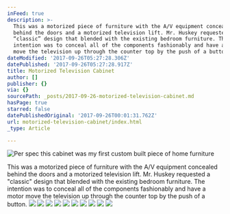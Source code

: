 ```yaml
---
inFeed: true
description: >-
  This was a motorized piece of furniture with the A/V equipment concealed
  behind the doors and a motorized television lift. Mr. Huskey requested a
  “classic” design that blended with the existing bedroom furniture. The
  intention was to conceal all of the components fashionably and have a motor
  move the television up through the counter top by the push of a button.
dateModified: '2017-09-26T05:27:28.306Z'
datePublished: '2017-09-26T05:27:28.917Z'
title: Motorized Television Cabinet
author: []
publisher: {}
via: {}
sourcePath: _posts/2017-09-26-motorized-television-cabinet.md
hasPage: true
starred: false
datePublishedOriginal: '2017-09-26T00:01:31.762Z'
url: motorized-television-cabinet/index.html
_type: Article

---
```

![Per spec this cabinet was my first custom built piece of home furniture](https://the-grid-user-content.s3-us-west-2.amazonaws.com/3f5e96e6-7810-4f92-8dad-cf1dcb2262be.jpg)

This was a motorized piece of furniture with the A/V equipment concealed behind the doors and a motorized television lift. Mr. Huskey requested a "classic" design that blended with the existing bedroom furniture. The intention was to conceal all of the components fashionably and have a motor move the television up through the counter top by the push of a button.
![](https://the-grid-user-content.s3-us-west-2.amazonaws.com/a756077e-573c-4a03-9f0a-d17ac0748ad2.jpg)
![](https://the-grid-user-content.s3-us-west-2.amazonaws.com/62ee39d3-4177-4566-9ba3-177aa9c7a11c.jpg)
![](https://the-grid-user-content.s3-us-west-2.amazonaws.com/1617bf86-3565-4260-8238-6bdfd31fa86f.jpg)
![](https://the-grid-user-content.s3-us-west-2.amazonaws.com/2d5dd153-87df-4c4d-9ceb-be88cb9f0a34.jpg)
![](https://the-grid-user-content.s3-us-west-2.amazonaws.com/77b4fc12-5532-465e-a147-0532fe987bfe.jpg)
![](https://the-grid-user-content.s3-us-west-2.amazonaws.com/cbddab8d-2d1d-480f-a556-ccec516055b7.jpg)
![](https://the-grid-user-content.s3-us-west-2.amazonaws.com/e3c9982e-c11f-4091-8c1b-e24ac62dad07.jpg)
![](https://the-grid-user-content.s3-us-west-2.amazonaws.com/5a192dc7-cd75-4b8b-8d56-525593497eb7.jpg)
![](https://the-grid-user-content.s3-us-west-2.amazonaws.com/cfc0cc07-2a1a-4e2a-b016-d2e4442bc3a3.jpg)
![](https://the-grid-user-content.s3-us-west-2.amazonaws.com/f0d59628-fab4-489f-a29b-4b4932e4b34f.jpg)
